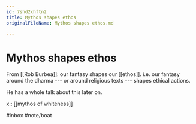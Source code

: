 ```yaml
---
id: 7shd2xhftn2
title: Mythos shapes ethos
originalFileName: Mythos shapes ethos.md

---
```


# Mythos shapes ethos

From [[Rob Burbea]]: our fantasy shapes our [[ethos]]. i.e. our fantasy around the dharma --- or around religious texts --- shapes ethical actions.

He has a whole talk about this later on.

x:: [[mythos of whiteness]]

#inbox #note/boat
